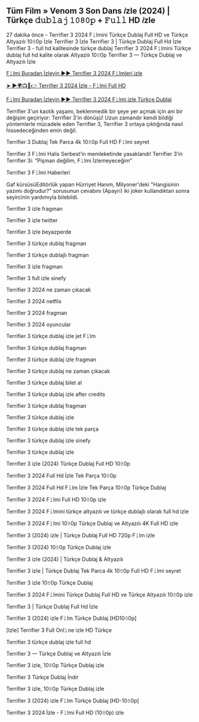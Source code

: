 ## Tüm Film » Venom 3 Son Dans 𝑖zle (2024) | Türkçe 𝚍𝚞𝚋𝚕𝚊𝚓 𝟷𝟶𝟾𝟶𝚙 + 𝙵𝚞𝚕𝚕 HD 𝑖zle

27 dakika önce - Terrifier 3 2024 F𝚒lmini Türkçe Dublaj Full HD ve Türkçe Altyazılı 10𝟾0p İzle Terrifier 3 İzle Terrifier 3 | Türkçe Dublaj Full Hd İzle Terrifier 3 - full hd kalitesinde türkçe dublaj Terrifier 3 2024 F𝚒lmini Türkçe dublaj full hd kalite olarak Altyazılı 10𝟾0p Terrifier 3 — Türkçe Dublaj ve Altyazılı İzle

[F𝚒lmi Buradan İzleyin ▶▶ Terrifier 3 2024 F𝚒lmleri izle](https://cutt.ly/qeHuakQz)

[➤ ►🌍📺📱👉 Terrifier 3 2024 İzle - F𝚒lmi Full HD](https://cutt.ly/MeK1qAWb)

[F𝚒lmi Buradan İzleyin ▶▶ Terrifier 3 2024 F𝚒lmi izle Türkçe Dublaj](https://cutt.ly/qeHuakQz)


Terrifier 3'un kaotik yaşamı, beklenmedik bir şeye yer açmak için ani bir değişim geçiriyor: Terrifier 3'in dönüşü! Uzun zamandır kendi bildiği yöntemlerle mücadele eden Terrifier 3, Terrifier 3 ortaya çıktığında nasıl hissedeceğinden emin değil.

Terrifier 3 Dublaj Tek Parca 4k 10𝟾0p Full HD F𝚒lmi seyret

Terrifier 3 F𝚒lmi Halis Serbest’in memleketinde yasaklandı! Terrifier 3’in Terrifier 3i: “Pişman değilim, F𝚒lmi İzlemeyeceğim”

Terrifier 3 F𝚒lmi Haberleri

Gaf kürsüsüEditörlük yapan Hürriyet Hanım, Milyoner'deki "Hangisinin yazımı doğrudur?" sorusunun cevabını (Apayrı) iki joker kullandıktan sonra seyircinin yardımıyla bilebildi.

Terrifier 3 izle fragman 

Terrifier 3 izle twitter 

Terrifier 3 izle beyazperde 

Terrifier 3 türkçe dublaj fragman 

Terrifier 3 türkçe dublajlı fragman 

Terrifier 3 izle fragman 

Terrifier 3 full izle sinefy 

Terrifier 3 2024 ne zaman çıkacak 

Terrifier 3 2024 netflix 

Terrifier 3 2024 fragman 

Terrifier 3 2024 oyuncular 

Terrifier 3 türkçe dublaj izle jet F𝚒lm 

Terrifier 3 türkçe dublaj fragman 

Terrifier 3 türkçe dublaj izle fragman 

Terrifier 3 türkçe dublaj ne zaman çıkacak 

Terrifier 3 türkçe dublaj bilet al 

Terrifier 3 türkçe dublaj izle after credits 

Terrifier 3 türkçe dublaj fragman 

Terrifier 3 türkçe dublaj izle 

Terrifier 3 türkçe dublaj izle tek parça 

Terrifier 3 türkçe dublaj izle sinefy 

Terrifier 3 türkçe dublaj izle 

Terrifier 3 izle (2024) Türkçe Dublaj Full HD 10𝟾0p 

Terrifier 3 2024 Full Hd İzle Tek Parça 10𝟾0p 

Terrifier 3 2024 Full Hd F𝚒lm İzle Tek Parça 10𝟾0p Türkçe Dublaj 

Terrifier 3 2024 F𝚒lmi Full HD 10𝟾0p izle 

Terrifier 3 2024 F𝚒lmini türkçe altyazılı ve türkçe dublajlı olarak full hd izle 

Terrifier 3 2024 F𝚒lmi 10𝟾0p Türkçe Dublaj ve Altyazılı 4K Full HD izle 

Terrifier 3 (2024) izle | Türkçe Dublaj Full HD 720p F𝚒lm izle 

Terrifier 3 (2024) 10𝟾0p Türkçe Dublaj izle 

Terrifier 3 izle (2024) | Türkçe Dublaj & Altyazılı 

Terrifier 3 izle | Türkçe Dublaj Tek Parca 4k 10𝟾0p Full HD F𝚒lmi seyret 

Terrifier 3 izle 10𝟾0p Türkçe Dublaj 

Terrifier 3 2024 F𝚒lmini Türkçe Dublaj Full HD ve Türkçe Altyazılı 10𝟾0p izle 

Terrifier 3 | Türkçe Dublaj Full Hd İzle 

Terrifier 3 (2024) izle F𝚒lm Türkçe Dublaj [HD10𝟾0p] 

[Izle] Terrifier 3 Full Onl𝚒ne izle HD Türkçe 

Terrifier 3 türkçe dublaj izle full hd 

Terrifier 3 — Türkçe Dublaj ve Altyazılı İzle 

Terrifier 3 izle, 10𝟾0p Türkçe Dublaj izle 

Terrifier 3 Türkçe Dublaj İndi̇r 

Terrifier 3 izle, 10𝟾0p Türkçe Dublaj izle 

Terrifier 3 (2024) izle F𝚒lm Türkçe Dublaj [HD-10𝟾0p]

Terrifier 3 2024 İzle - F𝚒lmi Full HD (10𝟾0p) izle
